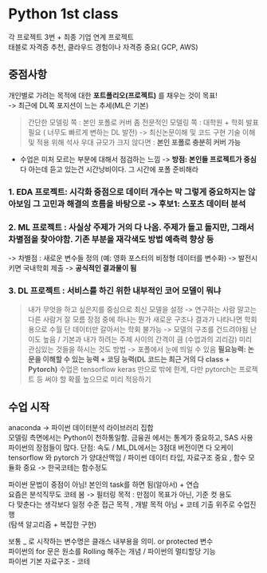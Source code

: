 # Python 1st class  

각 프로젝트 3번 + 최종 기업 연계 프로젝트  
태블로 자격증 추천, 클라우드 경험이나 자격증 중요( GCP, AWS)  
## 중점사항  
개인별로 가려는 목적에 대한 **포트폴리오(프로젝트)** 를 채우는 것이 목표!  
-> 최근에 DL쪽 포지션이 느는 추세(ML은 기본)  
> 간단한 모델링 쪽 : 본인 포폴로 커버
> 좀 전문적인 모델링 쪽 : 대학원 + 학회 발표 필요 ( 너무도 빠르게 변하는 DL 발전) -> 최신논문이해 및 코드 구현 기술 이해 및 적용 위해 석사 우대
> 규모가 크지 않다면 : **본인 포폴로 충분히 커버 가능**

* 수업은 미처 모르는 부분에 대해서 점검하는 느낌 -> **방점: 본인들 프로젝트가 중심** 다 아는데 듣고 있는건 시간낭비이다. 그 시간에 포폴 준비해라
  
### 1. EDA 프로젝트: 시각화 중점으로 **데이터 개수는 막 그렇게 중요하지는 않아보임**  그 고민과 해결의 흐름을 바탕으로 -> 후보1: 스포츠 데이터 분석
### 2. ML 프로젝트 : 사실상 주제가 거의 다 나옴. 주제가 돌고 돌지만, 그래서 차별점을 찾아야함. 기존 부분을 재각색도 방법 예측력 향상 등
   -> 차별점 : 새로운 변수들 정의 (예: 영화 포스터의 비정형 데이터를 변수화) -> 발전시키면 국내학회 제출 -> **공식적인 결과물이 됨**
### 3. DL 프로젝트 : 서비스를 하긴 위한 내부적인 코어 모델이 뭐냐
   > 내가 무엇을 하고 싶은지를 중심으로 최신 모델을 설정 -> 연구하는 사람 말고는 다른 사람거 잘 모름
   > 장점 중에 하나는 뭔가 새로운 구조나 결과가 나타나면 학회용으로 수월
   > 단 데이터만 갈아서는 학회 불가능 -> 모델의 구조를 건드려야됨 난이도 높음 / 기본과 내가 하려는 주제 사이의 간격이 큼 (수업과의 괴리감)
   > 미리 관심있는 것들을 하시는 것도 방법 -> 포폴에서 눈에 띄일 수 있음
**필요능력: 논문을 이해할 수 있는 능력 + 코딩 능력(DL 코드는 최근 거의 다 class + Pytorch)**
> 수업은 tensorflow keras 만으로 밖에 한계, 다만 pytorch는 프로젝트 등 써야 할 확률 높으므로 미리 적응하기
>
## 수업 시작  
anaconda -> 파이썬 데이터분석 라이브러리 집합  
모델링 측면에서는 Python이 천하통일함. 금융권 에서는 통계가 중요하고, SAS 사용  
파이썬의 장점들이 많다. 단점: 속도 / ML,DL에서는 3점대 버전이면 다 오케이  
tensorflow 와 pytorch 가 양대산맥임 / 파이썬 데이터 타입, 자료구조 중요 , 함수 모듈화 중요 -> 한국코테는 함수정도  

파이썬 문법이 중점이 아님! 본인의 task를 하면 됨(알아서) + 연습  
요즘은 분석직무도 코테 봄 -> 필터링 목적 : 만점이 목표가 아닌, 기준 컷 용도  
다 맞춘다는 생각보다 일정 수준 접근 목적  , 개발 목적 아님 + 코테 기출 위주로 수업진행  
(탐색 알고리즘 + 복잡한 구현)  

보통 _ 로 시작하는 변수명은 클래스 내부용을 의미. or protected 변수  
파이썬의 for 문은 원소를 Rolling 해주는 개념 / 파이썬의 멀티할당 기능  
파이썬 기본 자료구조 - 코테



